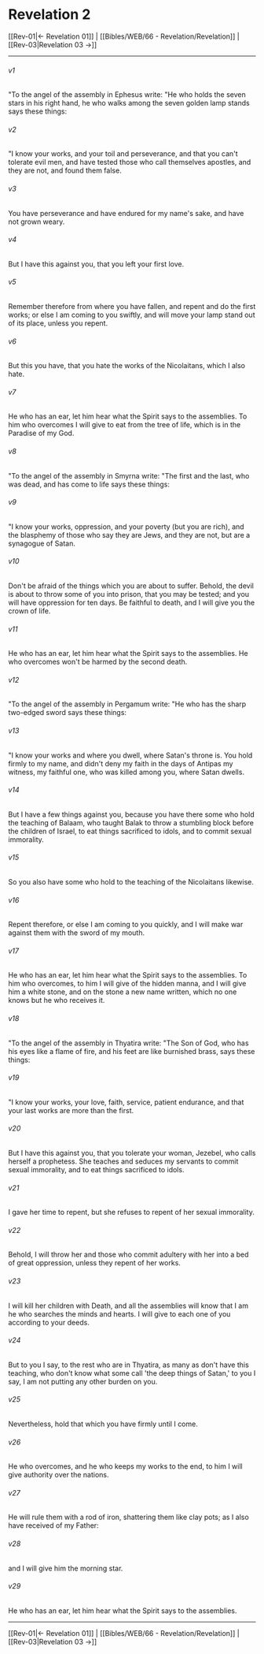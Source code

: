 # Revelation 2

[[Rev-01|← Revelation 01]] | [[Bibles/WEB/66 - Revelation/Revelation]] | [[Rev-03|Revelation 03 →]]
***



###### v1 
"To the angel of the assembly in Ephesus write: "He who holds the seven stars in his right hand, he who walks among the seven golden lamp stands says these things: 

###### v2 
"I know your works, and your toil and perseverance, and that you can't tolerate evil men, and have tested those who call themselves apostles, and they are not, and found them false. 

###### v3 
You have perseverance and have endured for my name's sake, and have not grown weary. 

###### v4 
But I have this against you, that you left your first love. 

###### v5 
Remember therefore from where you have fallen, and repent and do the first works; or else I am coming to you swiftly, and will move your lamp stand out of its place, unless you repent. 

###### v6 
But this you have, that you hate the works of the Nicolaitans, which I also hate. 

###### v7 
He who has an ear, let him hear what the Spirit says to the assemblies. To him who overcomes I will give to eat from the tree of life, which is in the Paradise of my God. 

###### v8 
"To the angel of the assembly in Smyrna write: "The first and the last, who was dead, and has come to life says these things: 

###### v9 
"I know your works, oppression, and your poverty (but you are rich), and the blasphemy of those who say they are Jews, and they are not, but are a synagogue of Satan. 

###### v10 
Don't be afraid of the things which you are about to suffer. Behold, the devil is about to throw some of you into prison, that you may be tested; and you will have oppression for ten days. Be faithful to death, and I will give you the crown of life. 

###### v11 
He who has an ear, let him hear what the Spirit says to the assemblies. He who overcomes won't be harmed by the second death. 

###### v12 
"To the angel of the assembly in Pergamum write: "He who has the sharp two-edged sword says these things: 

###### v13 
"I know your works and where you dwell, where Satan's throne is. You hold firmly to my name, and didn't deny my faith in the days of Antipas my witness, my faithful one, who was killed among you, where Satan dwells. 

###### v14 
But I have a few things against you, because you have there some who hold the teaching of Balaam, who taught Balak to throw a stumbling block before the children of Israel, to eat things sacrificed to idols, and to commit sexual immorality. 

###### v15 
So you also have some who hold to the teaching of the Nicolaitans likewise. 

###### v16 
Repent therefore, or else I am coming to you quickly, and I will make war against them with the sword of my mouth. 

###### v17 
He who has an ear, let him hear what the Spirit says to the assemblies. To him who overcomes, to him I will give of the hidden manna, and I will give him a white stone, and on the stone a new name written, which no one knows but he who receives it. 

###### v18 
"To the angel of the assembly in Thyatira write: "The Son of God, who has his eyes like a flame of fire, and his feet are like burnished brass, says these things: 

###### v19 
"I know your works, your love, faith, service, patient endurance, and that your last works are more than the first. 

###### v20 
But I have this against you, that you tolerate your woman, Jezebel, who calls herself a prophetess. She teaches and seduces my servants to commit sexual immorality, and to eat things sacrificed to idols. 

###### v21 
I gave her time to repent, but she refuses to repent of her sexual immorality. 

###### v22 
Behold, I will throw her and those who commit adultery with her into a bed of great oppression, unless they repent of her works. 

###### v23 
I will kill her children with Death, and all the assemblies will know that I am he who searches the minds and hearts. I will give to each one of you according to your deeds. 

###### v24 
But to you I say, to the rest who are in Thyatira, as many as don't have this teaching, who don't know what some call 'the deep things of Satan,' to you I say, I am not putting any other burden on you. 

###### v25 
Nevertheless, hold that which you have firmly until I come. 

###### v26 
He who overcomes, and he who keeps my works to the end, to him I will give authority over the nations. 

###### v27 
He will rule them with a rod of iron, shattering them like clay pots; as I also have received of my Father: 

###### v28 
and I will give him the morning star. 

###### v29 
He who has an ear, let him hear what the Spirit says to the assemblies.

***
[[Rev-01|← Revelation 01]] | [[Bibles/WEB/66 - Revelation/Revelation]] | [[Rev-03|Revelation 03 →]]
